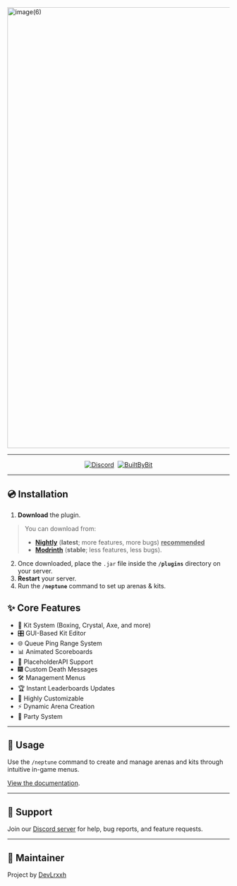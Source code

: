 <img width="2000" height="1000" alt="image(6)" src="https://github.com/user-attachments/assets/76ecdb11-ead6-4598-9d0c-4327503df5ec" />

---

<div align="center">
  <a href="https://discord.gg/f6rUtpy6y4" target="_blank"><img alt="Discord" src="https://img.shields.io/badge/Discord-100000?style=for-the-badge&logo=Discord&logoColor=white&labelColor=7289da&color=7289da"/></a>&nbsp;
  <a href="https://builtbybit.com/resources/neptune-practice-core.44588/" target="_blank"><img alt="BuiltByBit" src="https://img.shields.io/badge/Builtbybit-100000?style=for-the-badge&logo=builtbybit&logoColor=white&labelColor=7289da&color=7289da"/></a>
</div>

---

## 💿 Installation

1. **Download** the plugin.

> You can download from:
>
> - [**Nightly**](https://nightly.link/Solara-Development/Neptune/workflows/maven/master/Plugin.zip) (**latest**; more
    features, more bugs) <ins>**recommended**</ins>
> - [**Modrinth**](https://modrinth.com/plugin/neptunepractice#download) (**stable**; less features, less bugs).

2. Once downloaded, place the `.jar` file inside the **`/plugins`** directory on your server.
3. **Restart** your server.
4. Run the **`/neptune`** command to set up arenas & kits.

## ✨ Core Features

- 🥊 Kit System (Boxing, Crystal, Axe, and more)
- 🎛️ GUI-Based Kit Editor
- 🌐 Queue Ping Range System
- 📊 Animated Scoreboards
- 🧩 PlaceholderAPI Support
- 🎆 Custom Death Messages
- 🛠️ Management Menus
- 🏆 Instant Leaderboards Updates
- 🧩 Highly Customizable
- ⚡ Dynamic Arena Creation
- 📄 Party System

---

## 🧪 Usage

Use the `/neptune` command to create and manage arenas and kits through intuitive in-game menus.

[View the documentation](./docs/README.md).

---

## 💬 Support

Join our [Discord server](https://discord.gg/f6rUtpy6y4) for help, bug reports, and feature requests.

---

## 👤 Maintainer

Project by [DevLrxxh](https://github.com/Devlrxxh)
